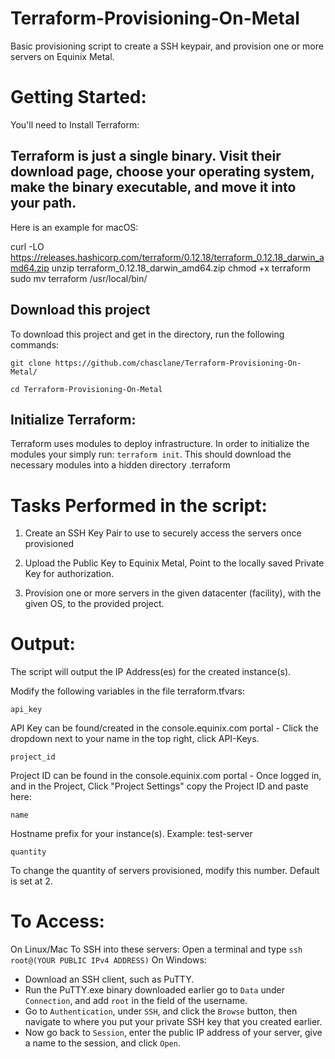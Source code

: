 # Terraform-Provisioning-On-Metal

Basic provisioning script to create a SSH keypair, and provision one or more servers on Equinix Metal. 

# Getting Started:
  
You'll need to Install Terraform:

## Terraform is just a single binary. Visit their download page, choose your operating system, make the binary executable, and move it into your path.

Here is an example for macOS:

curl -LO https://releases.hashicorp.com/terraform/0.12.18/terraform_0.12.18_darwin_amd64.zip 
unzip terraform_0.12.18_darwin_amd64.zip 
chmod +x terraform 
sudo mv terraform /usr/local/bin/ 

## Download this project
To download this project and get in the directory, run the following commands:

`git clone https://github.com/chasclane/Terraform-Provisioning-On-Metal/`

`cd Terraform-Provisioning-On-Metal`

## Initialize Terraform:
Terraform uses modules to deploy infrastructure. In order to initialize the modules your simply run: `terraform init`. This should download the necessary modules into a hidden directory .terraform 

# Tasks Performed in the script:

1. Create an SSH Key Pair to use to securely access the servers once provisioned

2. Upload the Public Key to Equinix Metal, Point to the locally saved Private Key for authorization.

3. Provision one or more servers in the given datacenter (facility), with the given OS, to the provided project.

# Output:

The script will output the IP Address(es) for the created instance(s). 

Modify the following variables in the file terraform.tfvars:
```
api_key
```
API Key can be found/created in the console.equinix.com portal - Click the dropdown next to your name in the top right, click API-Keys.
```
project_id
```
Project ID can be found in the console.equinix.com portal - Once logged in, and in the Project, Click "Project Settings" copy the Project ID and paste here:
```
name
```
Hostname prefix for your instance(s). Example: test-server
```
quantity
```
To change the quantity of servers provisioned, modify this number. Default is set at 2. 

# To Access:
On Linux/Mac
To SSH into these servers: Open a terminal and type `ssh root@(YOUR PUBLIC IPv4 ADDRESS)`
On Windows:
- Download an SSH client, such as PuTTY.
- Run the PuTTY.exe binary downloaded earlier go to `Data` under `Connection`, and add `root` in the field of the username.
- Go to `Authentication`, under `SSH`, and click the `Browse` button, then navigate to where you put your private SSH key that you created earlier.
- Now go back to `Session`, enter the public IP address of your server, give a name to the session, and click `Open`.

